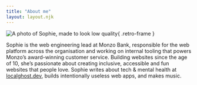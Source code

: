 ```yaml
---
title: "About me"
layout: layout.njk
---
```


![A photo of Sophie, made to look low quality](/img/sophie-badquality.png){ .retro-frame }

Sophie is the web engineering lead at Monzo Bank, responsible for the web platform across the organisation and working on internal tooling that powers Monzo’s award-winning customer service. Building websites since the age of 10, she’s passionate about creating inclusive, accessible and fun websites that people love. Sophie writes about tech & mental health at [localghost.dev](https://localghost.dev), builds intentionally useless web apps, and makes music. 